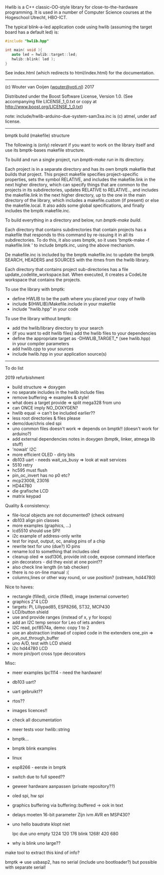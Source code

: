 Hwlib is a C++ classic-OO-style library for close-to-the-hardware 
programming. It is used in a number of Computer Science courses 
at the Hogeschool Utrecht, HBO-ICT.

The typical blink-a-led application code using hwlib 
(assuming the target board has a default led) is:

```C++
#include "hwlib.hpp"

int main( void ){   
   auto led = hwlib::target::led;
   hwlib::blink( led );
}
```

See index.html (which redirects to html/index.html) for the documentation.

-----------------------------------------------------------------------------      
      
(c) Wouter van Ooijen (wouter@voti.nl) 2017

Distributed under the Boost Software License, Version 1.0.
(See accompanying file LICENSE_1_0.txt or copy at 
http://www.boost.org/LICENSE_1_0.txt)     

note: include/hwlib-arduino-due-system-sam3xa.inc is (c) atmel, 
under asf license.

-----------------------------------------------------------------------------  

bmptk build (makefile) structure

The following is (only) relevant if you want to work on the library 
itself and use its bmptk-bases makefile structure. 

To build and run a single project, run *bmptk-make run* in its directory.

Each project is in a separate directory and has its own bmptk makefile
that builds that project. 
This project makefile specifies project-specific properties, 
sets the symbol RELATIVE, and includes the makefile.link 
in the next higher directory, which can specify things
that are common to the projects in its subdirectories, 
updates RELATIVE to RELATIVE\.., and includes the
makefile.link in the next higher directory, up to the one in the main
directory of the library, which includes a makefile.custom (if present)
or else the makefile.local. It also adds some global specifications,
and finally includes the bmptk makefile.inc.

To build everything in a directory and below, run *bmptk-make build*.

Each directory that contains subdirectories that contain projects has 
a makefile that responds to this command by re-issuing it in all its
subdirectories. To do this, it also uses bmptk, so it uses
'bmptk-make -f makefile.link <target>' to include bmptk.inc, using the
above mechanism.

De makefile.inc is included by the bmptk makefile.inc to update the bmptk
SEARCH, HEADERS and SOURCES with the itmes from the hwlib library.

Each directory that contains project sub-directories has a file 
update_codelite_workspace.bat. When executed, it creates a CodeLite 
workspace that contains the projects.

To use the library with bmptk:
   - define HWLIB to be the path where you placed your copy of hwlib
   - include $(HWLIB)/Makefile.include in your makefile
   - include "hwlib.hpp" in your code
   
To use the library without bmptk:
   - add the hwlib/library directory to your search
   - (if you want to edit hwlib files) 
       add the hwlib files to your dependencies
   - define the appropriate target as -DHWLIB_TARGET_* (see hwlib.hpp)	   
       in your compiler parameters
   - add hwlib.cpp to your sources
   - include hwlib.hpp in your application source(s)      

-----------------------------------------------------------------------------

To do list

2019 refurbishment
- build structure => doxygen
- no separate includes in the hwlib include files
- remove buffering => examples & style!
- what does a target provide => split mega328 from uno
- can ONCE imply NO_DOXYGEN?
- hwlib equal -> can't be included earlier??
- less root directories & files please
- demo/due/chris oled spi
- uno common files doesn't work => depends on bmptk!! (doesn't work for arduino?)
- add external dependencies notes in doxygen (bmptk, linker, atmega lib stuff)
- 'nowait' I2C
- more efficient OLED - dirty bits
- db103 uart - needs wait_us_busy => look at wait services
- 5510 retry
- hc595 must flush
- pin_oc_invert has no p0 etc?
- mcp23008, 23016
- HD44780
- die grafische LCD
- matrix keypad

Quality & consistency:
  - file-local objects are not documented? (check ostream)
  - db103 align pin classes
  - more examples (graphics, ...)
  - lcd5510 should use SPI!
  - i2c example of address-only write
  - test for input, output, oc, analog pins of a chip
  - rewrite text for uno (due?) IO pins
  - rename lcd to something that includes oled
  - cleanup oled => ssd1306, provide init code, expose command interface
  - pin decorators - did they exist at one point??
  - also check line length (in tab checker)
  - there is no on-line manual :(
  - columns,lines or other way round, or use position? (ostream, hd44780)

Nice to haves:
  - rectangle (filled), circle (filled), image (external converter)
  - graphics 2"4 LCD
  - targets: Pi, Liliypad85, ESP8266, ST32, MCP430
  - LCD/button shield
  - use and provide ranges (instead of x, y for loops)
  - add an I2C temp sensor for Leo of iets anders
  - I2C read, pcf8574a, demo: copy 1 to 2
  - use an abstraction instead of copied code in the extenders one_pin => pin_out_through_buffer
  - uno A/D, test with LCD shield
  - i2c hd44780 LCD
  - more pin/port cross type decorators

Misc:
  - meer examples lpc1114 - need the hardware!
  - db103 uart?
  - uart gebruikt??
  - rtos??
  - images licences!!
  - check all documentation
  - meer tests voor hwlib::string
  - bmptk...
  - bmptk blink examples
  - linux
  - esp8266 - eerste in bmptk
  - switch due to full speed??
  - geweer hardware aanpassen (private repository??)
  - oled spi, hw spi
  - graphics buffering via buffering::buffered -> ook in text
  - delays moeten 16-bit parameter Zijn ivm AVR en MSP430?
  - uno hello baudrate klopt niet

     lpc due uno
empty 1224 120 176
blink 1268! 420 680
- why is blink uno large??

make tool to extract this kind of info?

bmptk => use usbasp2, has no serial (include uno bootloader?)
but possible with separate serial!
      